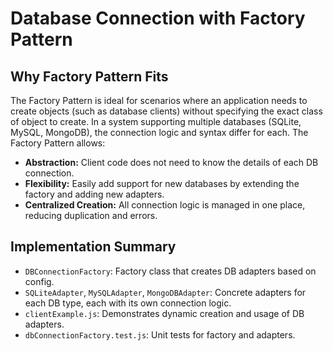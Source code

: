 # Database Connection with Factory Pattern

## Why Factory Pattern Fits

The Factory Pattern is ideal for scenarios where an application needs to create objects (such as database clients) without specifying the exact class of object to create. In a system supporting multiple databases (SQLite, MySQL, MongoDB), the connection logic and syntax differ for each. The Factory Pattern allows:

- **Abstraction:** Client code does not need to know the details of each DB connection.
- **Flexibility:** Easily add support for new databases by extending the factory and adding new adapters.
- **Centralized Creation:** All connection logic is managed in one place, reducing duplication and errors.

## Implementation Summary

- `DBConnectionFactory`: Factory class that creates DB adapters based on config.
- `SQLiteAdapter`, `MySQLAdapter`, `MongoDBAdapter`: Concrete adapters for each DB type, each with its own connection logic.
- `clientExample.js`: Demonstrates dynamic creation and usage of DB adapters.
- `dbConnectionFactory.test.js`: Unit tests for factory and adapters. 